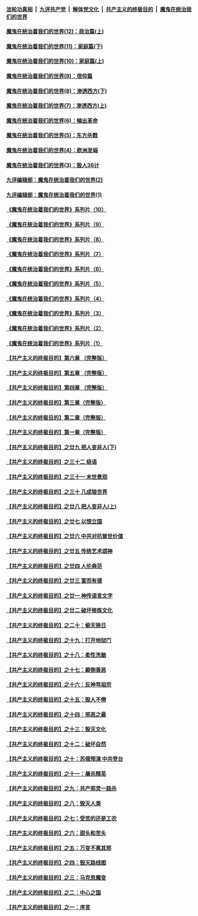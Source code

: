 ####  [法轮功真相](../../../../basic/blob/master/README.md?t=10010102) &nbsp;|&nbsp; [九评共产党](../../../../9ping.md/blob/master/README.md?t=10010102) &nbsp;|&nbsp; [解体党文化](../../../../jtdwh.md/blob/master/README.md?t=10010102)  &nbsp;|&nbsp; [共产主义的终极目的](../../../../gczydzjmd.md/blob/master/README.md?t=10010102) &nbsp;|&nbsp; [魔鬼在统治我们的世界](../../../../mgztzwmdsj.md/blob/master/README.md?t=10010102) 

#### [魔鬼在统治着我们的世界(12)：政治篇(上)](../pages/nsc422/n10444576.md?t=10010102) 

#### [魔鬼在统治着我们的世界(11)：家庭篇(下)](../pages/nsc422/n10440961.md?t=10010102) 

#### [魔鬼在统治着我们的世界(10)：家庭篇(上)](../pages/nsc422/n10435448.md?t=10010102) 

#### [魔鬼在统治着我们的世界(9)：信仰篇](../pages/nsc422/n10432159.md?t=10010102) 

#### [魔鬼在统治着我们的世界(8)：渗透西方(下)](../pages/nsc422/n10429603.md?t=10010102) 

#### [魔鬼在统治着我们的世界(7)：渗透西方(上)](../pages/nsc422/n10426013.md?t=10010102) 

#### [魔鬼在统治着我们的世界(6)：输出革命](../pages/nsc422/n10421536.md?t=10010102) 

#### [魔鬼在统治着我们的世界(5)：东方杀戮](../pages/nsc422/n10417707.md?t=10010102) 

#### [魔鬼在统治着我们的世界(4)：欧洲发端](../pages/nsc422/n10414890.md?t=10010102) 

#### [魔鬼在统治着我们的世界(3)：毁人36计](../pages/nsc422/n10411583.md?t=10010102) 

#### [九评编辑部：魔鬼在统治着我们的世界(2)](../pages/nsc422/n10410036.md?t=10010102) 

#### [九评编辑部：魔鬼在统治着我们的世界(1)](../pages/nsc422/n10406825.md?t=10010102) 

#### [《魔鬼在统治着我们的世界》系列片（10）](../pages/nsc422/n12292670.md?t=10010102) 

#### [《魔鬼在统治着我们的世界》系列片（9）](../pages/nsc422/n12290859.md?t=10010102) 

#### [《魔鬼在统治着我们的世界》系列片（8）](../pages/nsc422/n12287445.md?t=10010102) 

#### [《魔鬼在统治着我们的世界》系列片（7）](../pages/nsc422/n12283425.md?t=10010102) 

#### [《魔鬼在统治着我们的世界》系列片（6）](../pages/nsc422/n12282314.md?t=10010102) 

#### [《魔鬼在统治着我们的世界》系列片（5）](../pages/nsc422/n12281419.md?t=10010102) 

#### [《魔鬼在统治着我们的世界》系列片（4）](../pages/nsc422/n12274024.md?t=10010102) 

#### [《魔鬼在统治着我们的世界》系列片（3）](../pages/nsc422/n12271322.md?t=10010102) 

#### [《魔鬼在统治着我们的世界》系列片（2）](../pages/nsc422/n12269049.md?t=10010102) 

#### [《魔鬼在统治着我们的世界》系列片（1）](../pages/nsc422/n12267575.md?t=10010102) 

#### [【共产主义的终极目的】第六章 （完整版）](../pages/nsc422/n11428913.md?t=10010102) 

#### [【共产主义的终极目的】第五章 （完整版）](../pages/nsc422/n11428912.md?t=10010102) 

#### [【共产主义的终极目的】第四章 （完整版）](../pages/nsc422/n11428907.md?t=10010102) 

#### [【共产主义的终极目的】第三章（完整版）](../pages/nsc422/n11428848.md?t=10010102) 

#### [【共产主义的终极目的】第二章（完整版）](../pages/nsc422/n11428831.md?t=10010102) 

#### [【共产主义的终极目的】第一章（完整版）](../pages/nsc422/n11417651.md?t=10010102) 

#### [【共产主义的终极目的】之廿九 把人变非人(下)](../pages/nsc422/n11344140.md?t=10010102) 

#### [【共产主义的终极目的】之三十二 结语](../pages/nsc422/n11360535.md?t=10010102) 

#### [【共产主义的终极目的】之三十一 末世景观](../pages/nsc422/n11351129.md?t=10010102) 

#### [【共产主义的终极目的】之三十 几成狼世界](../pages/nsc422/n11348280.md?t=10010102) 

#### [【共产主义的终极目的】之廿八 把人变非人(上)](../pages/nsc422/n11340492.md?t=10010102) 

#### [【共产主义的终极目的】之廿七 以恨立国](../pages/nsc422/n11336944.md?t=10010102) 

#### [【共产主义的终极目的】之廿六 中共对抗普世价值](../pages/nsc422/n11324785.md?t=10010102) 

#### [【共产主义的终极目的】之廿五 传统艺术颂神](../pages/nsc422/n11296396.md?t=10010102) 

#### [【共产主义的终极目的】之廿四 人伦典范](../pages/nsc422/n11296397.md?t=10010102) 

#### [【共产主义的终极目的】之廿三 富而有德](../pages/nsc422/n11283598.md?t=10010102) 

#### [【共产主义的终极目的】之廿一 神传语言文字](../pages/nsc422/n11263265.md?t=10010102) 

#### [【共产主义的终极目的】之廿二 破坏修炼文化](../pages/nsc422/n11245728.md?t=10010102) 

#### [【共产主义的终极目的】之二十：偷天换日](../pages/nsc422/n11238846.md?t=10010102) 

#### [【共产主义的终极目的】之十九：打开地狱门](../pages/nsc422/n11206376.md?t=10010102) 

#### [【共产主义的终极目的】之十八：柔性洗脑](../pages/nsc422/n11199994.md?t=10010102) 

#### [【共产主义的终极目的】之十七：颠倒善恶](../pages/nsc422/n11179782.md?t=10010102) 

#### [【共产主义的终极目的】之十六：反神骂祖宗](../pages/nsc422/n11166798.md?t=10010102) 

#### [【共产主义的终极目的】之十五：毁人不倦](../pages/nsc422/n11166792.md?t=10010102) 

#### [【共产主义的终极目的】之十四：邪恶之最](../pages/nsc422/n11150249.md?t=10010102) 

#### [【共产主义的终极目的】之十三：毁灭文化](../pages/nsc422/n11135227.md?t=10010102) 

#### [【共产主义的终极目的】之十二：破坏自然](../pages/nsc422/n11135214.md?t=10010102) 

#### [【共产主义的终极目的】之十：苏俄预演 中共登台](../pages/nsc422/n11118424.md?t=10010102) 

#### [【共产主义的终极目的】之十一：屠杀精英](../pages/nsc422/n11118442.md?t=10010102) 

#### [【共产主义的终极目的】之九：共产邪灵一路杀](../pages/nsc422/n11114139.md?t=10010102) 

#### [【共产主义的终极目的】之八：毁灭人类](../pages/nsc422/n11108503.md?t=10010102) 

#### [【共产主义的终极目的】之七：受苦的还是工农](../pages/nsc422/n11101809.md?t=10010102) 

#### [【共产主义的终极目的】之六：甜头和苦头](../pages/nsc422/n11096971.md?t=10010102) 

#### [【共产主义的终极目的】之五：万变不离其邪](../pages/nsc422/n11091285.md?t=10010102) 

#### [【共产主义的终极目的】之四：毁灭路线图](../pages/nsc422/n11086284.md?t=10010102) 

#### [【共产主义的终极目的】之三：马克思魔变](../pages/nsc422/n11061941.md?t=10010102) 

#### [【共产主义的终极目的】之二：中心之国](../pages/nsc422/n11047728.md?t=10010102) 

#### [【共产主义的终极目的】之一：序言](../pages/nsc422/n11086077.md?t=10010102) 

